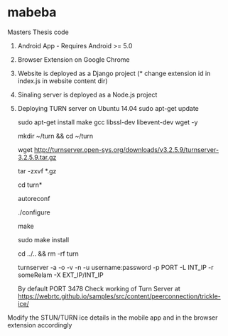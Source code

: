 # mabeba
Masters Thesis code

1. Android App - Requires Android >= 5.0
2. Browser Extension on Google Chrome
3. Website is deployed as a Django project (* change extension id in index.js in website content dir)
4. Sinaling server is deployed as a Node.js project
5. Deploying TURN server on Ubuntu 14.04
    sudo apt-get update
    
    sudo apt-get install make gcc libssl-dev libevent-dev wget -y
    
    mkdir ~/turn && cd ~/turn
    
    wget http://turnserver.open-sys.org/downloads/v3.2.5.9/turnserver-3.2.5.9.tar.gz
    
    tar -zxvf *.gz
    
    cd turn*
    
    autoreconf
    
    ./configure
    
    make
    
    sudo make install
    
    cd ../.. && rm -rf turn
    
    turnserver -a -o -v -n -u username:password -p PORT -L INT_IP -r someRelam -X EXT_IP/INT_IP
    
    By default PORT 3478
    Check working of Turn Server at https://webrtc.github.io/samples/src/content/peerconnection/trickle-ice/

Modify the STUN/TURN ice details in the mobile app and in the browser extension accordingly
